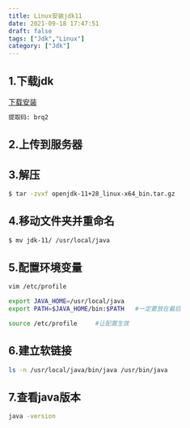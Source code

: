```yaml
---
title: Linux安装jdk11
date: 2021-09-18 17:47:51
draft: false
tags: ["Jdk","Linux"]
category: ["Jdk"]
---
```


## 1.下载jdk
[下载安装](https://pan.baidu.com/s/1DWgm0m_QlTq67QFq_BV_8g)
```bash
提取码: brq2
```

## 2.上传到服务器

## 3.解压
```bash
$ tar -zvxf openjdk-11+28_linux-x64_bin.tar.gz
```

## 4.移动文件夹并重命名
```bash
$ mv jdk-11/ /usr/local/java
```

## 5.配置环境变量
```bash
vim /etc/profile

export JAVA_HOME=/usr/local/java
export PATH=$JAVA_HOME/bin:$PATH   #一定要放在最后

source /etc/profile     #让配置生效
```

## 6.建立软链接
```bash
ls -n /usr/local/java/bin/java /usr/bin/java
```

## 7.查看java版本
```bash
java -version
```
